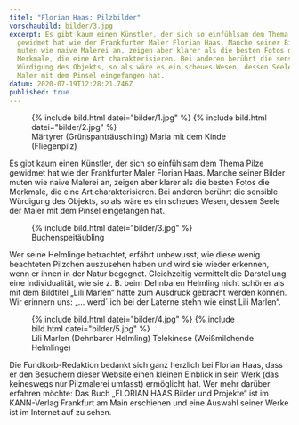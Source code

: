 ```yaml
---
titel: "Florian Haas: Pilzbilder"
vorschaubild: bilder/3.jpg
excerpt: Es gibt kaum einen Künstler, der sich so einfühlsam dem Thema Pilze
  gewidmet hat wie der Frankfurter Maler Florian Haas. Manche seiner Bilder
  muten wie naive Malerei an, zeigen aber klarer als die besten Fotos die
  Merkmale, die eine Art charakterisieren. Bei anderen berührt die sensible
  Würdigung des Objekts, so als wäre es ein scheues Wesen, dessen Seele der
  Maler mit dem Pinsel eingefangen hat.
datum: 2020-07-19T12:28:21.746Z
published: true
---
```


<figure>
  {% include bild.html datei="bilder/1.jpg" %}
  {% include bild.html datei="bilder/2.jpg" %}
  <figcaption>Märtyrer (Grünspanträuschling) Maria mit dem Kinde (Fliegenpilz)</figcaption>
</figure>

Es gibt kaum einen Künstler, der sich so einfühlsam dem Thema Pilze gewidmet hat wie der Frankfurter Maler Florian Haas. Manche seiner Bilder muten wie naive Malerei an, zeigen aber klarer als die besten Fotos die Merkmale, die eine Art charakterisieren. Bei anderen berührt die sensible Würdigung des Objekts, so als wäre es ein scheues Wesen, dessen Seele der Maler mit dem Pinsel eingefangen hat.



<figure>
  {% include bild.html datei="bilder/3.jpg" %}
  <figcaption>Buchenspeitäubling</figcaption>
</figure>


Wer seine Helmlinge betrachtet, erfährt unbewusst, wie diese wenig beachteten Pilzchen auszusehen haben und wird sie wieder erkennen, wenn er ihnen in der Natur begegnet. Gleichzeitig vermittelt die Darstellung eine Individualität, wie sie z. B. beim Dehnbaren Helmling nicht schöner als mit dem Bildtitel „Lili Marlen“ hätte zum Ausdruck gebracht werden können. Wir erinnern uns: „… werd´ ich bei der Laterne stehn wie einst Lili Marlen“.

<figure>
  {% include bild.html datei="bilder/4.jpg" %}
  {% include bild.html datei="bilder/5.jpg" %}
  <figcaption>Lili Marlen (Dehnbarer Helmling) Telekinese (Weißmilchende Helmlinge)</figcaption>
</figure>


Die Fundkorb-Redaktion bedankt sich ganz herzlich bei Florian Haas, dass er den Besuchern dieser Website einen kleinen Einblick in sein Werk (das keineswegs nur Pilzmalerei umfasst) ermöglicht hat. Wer mehr darüber erfahren möchte: Das Buch „FLORIAN HAAS Bilder und Projekte“ ist im KANN-Verlag Frankfurt am Main erschienen und eine Auswahl seiner Werke ist im Internet auf [](www.bilderhaas.de) zu sehen.

